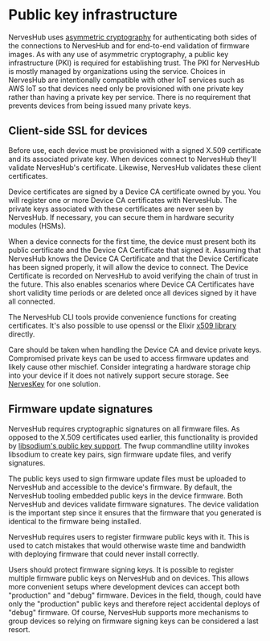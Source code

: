 # Public key infrastructure

NervesHub uses [asymmetric cryptography](https://en.wikipedia.org/wiki/Public-key_cryptography) for authenticating both sides of the connections to NervesHub and for end-to-end validation of firmware images. As with any use of asymmetric cryptography, a public key infrastructure \(PKI\) is required for establishing trust. The PKI for NervesHub is mostly managed by organizations using the service. Choices in NervesHub are intentionally compatible with other IoT services such as AWS IoT so that devices need only be provisioned with one private key rather than having a private key per service. There is no requirement that prevents devices from being issued many private keys.

## Client-side SSL for devices

Before use, each device must be provisioned with a signed X.509 certificate and its associated private key. When devices connect to NervesHub they'll validate NervesHub's certificate. Likewise, NervesHub validates these client certificates.

Device certificates are signed by a Device CA certificate owned by you. You will register one or more Device CA certificates with NervesHub. The private keys associated with these certificates are never seen by NervesHub. If necessary, you can secure them in hardware security modules \(HSMs\).

When a device connects for the first time, the device must present both its public certificate and the Device CA Certificate that signed it. Assuming that NervesHub knows the Device CA Certificate and that the Device Certificate has been signed properly, it will allow the device to connect. The Device Certificate is recorded on NervesHub to avoid verifying the chain of trust in the future. This also enables scenarios where Device CA Certificates have short validity time periods or are deleted once all devices signed by it have all connected.

The NervesHub CLI tools provide convenience functions for creating certificates. It's also possible to use openssl or the Elixir [x509 library](https://hex.pm/packages/x509) directly.

Care should be taken when handling the Device CA and device private keys. Compromised private keys can be used to access firmware updates and likely cause other mischief. Consider integrating a hardware storage chip into your device if it does not natively support secure storage. See [NervesKey](nerves-key/getting-started.md) for one solution.

## Firmware update signatures

NervesHub requires cryptographic signatures on all firmware files. As opposed to the X.509 certificates used earlier, this functionality is provided by [libsodium's public key support](https://download.libsodium.org/doc/public-key_cryptography/public-key_signatures). The fwup commandline utility invokes libsodium to create key pairs, sign firmware update files, and verify signatures.

The public keys used to sign firmware update files must be uploaded to NervesHub and accessible to the device's firmware. By default, the NervesHub tooling embedded public keys in the device firmware. Both NervesHub and devices validate firmware signatures. The device validation is the important step since it ensures that the firmware that you generated is identical to the firmware being installed.

NervesHub requires users to register firmware public keys with it. This is used to catch mistakes that would otherwise waste time and bandwidth with deploying firmware that could never install correctly.

Users should protect firmware signing keys. It is possible to register multiple firmware public keys on NervesHub and on devices. This allows more convenient setups where development devices can accept both "production" and "debug" firmware. Devices in the field, though, could have only the "production" public keys and therefore reject accidental deploys of "debug" firmware. Of course, NervesHub supports more mechanisms to group devices so relying on firmware signing keys can be considered a last resort.

